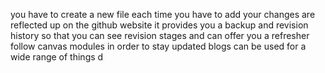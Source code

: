 you have to create a new file each time
you have to add 
your changes are reflected up on the github website
it provides you a backup and revision history so that you can see revision stages and can offer you a refresher 
follow canvas modules in order to stay updated 
blogs can be used for a wide range of things d